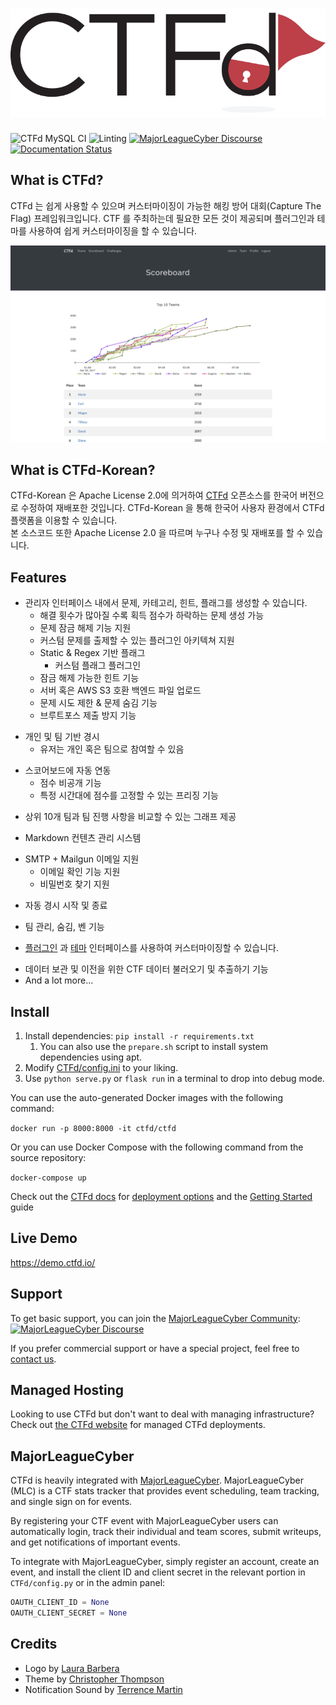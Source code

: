 # ![](https://github.com/CTFd/CTFd/blob/master/CTFd/themes/core/static/img/logo.png?raw=true)

![CTFd MySQL CI](https://github.com/CTFd/CTFd/workflows/CTFd%20MySQL%20CI/badge.svg?branch=master)
![Linting](https://github.com/CTFd/CTFd/workflows/Linting/badge.svg?branch=master)
[![MajorLeagueCyber Discourse](https://img.shields.io/discourse/status?server=https%3A%2F%2Fcommunity.majorleaguecyber.org%2F)](https://community.majorleaguecyber.org/)
[![Documentation Status](https://api.netlify.com/api/v1/badges/6d10883a-77bb-45c1-a003-22ce1284190e/deploy-status)](https://docs.ctfd.io)

## What is CTFd?

<!-- CTFd is a Capture The Flag framework focusing on ease of use and customizability. It comes with everything you need to run a CTF and it's easy to customize with plugins and themes. -->

CTFd 는 쉽게 사용할 수 있으며 커스터마이징이 가능한 해킹 방어 대회(Capture The Flag) 프레임워크입니다. CTF 를 주최하는데 필요한 모든 것이 제공되며 플러그인과 테마를 사용하여 쉽게 커스터마이징을 할 수 있습니다.  

![CTFd is a CTF in a can.](https://github.com/CTFd/CTFd/blob/master/CTFd/themes/core/static/img/scoreboard.png?raw=true)

## What is CTFd-Korean?

CTFd-Korean 은 Apache License 2.0에 의거하여 [CTFd](https://github.com/CTFd/CTFd) 오픈소스를 한국어 버전으로 수정하여 재배포한 것입니다. CTFd-Korean 을 통해 한국어 사용자 환경에서 CTFd 플랫폼을 이용할 수 있습니다.     
본 소스코드 또한 Apache License 2.0 을 따르며 누구나 수정 및 재배포를 할 수 있습니다. 

## Features

<!-- - Create your own challenges, categories, hints, and flags from the Admin Interface -->
- 관리자 인터페이스 내에서 문제, 카테고리, 힌트, 플래그를 생성할 수 있습니다.
  <!-- - Dynamic Scoring Challenges -->
  - 해결 횟수가 많아질 수록 획득 점수가 하락하는 문제 생성 가능
  <!-- - Unlockable challenge support -->
  - 문제 잠금 해제 기능 지원
  <!-- - Challenge plugin architecture to create your own custom challenges -->
  - 커스텀 문제를 출제할 수 있는 플러그인 아키텍쳐 지원
  <!-- - Static & Regex based flags -->
  - Static & Regex 기반 플래그
    <!-- - Custom flag plugins -->
    - 커스텀 플래그 플러그인
  <!-- - Unlockable hints -->
  - 잠금 해제 가능한 힌트 기능
  <!-- - File uploads to the server or an Amazon S3-compatible backend -->
  - 서버 혹은 AWS S3 호환 백엔드 파일 업로드
  <!-- - Limit challenge attempts & hide challenges -->
  - 문제 시도 제한 & 문제 숨김 기능
  <!-- - Automatic bruteforce protection -->
  - 브루트포스 제출 방지 기능
<!-- - Individual and Team based competitions -->
- 개인 및 팀 기반 경시
  <!-- - Have users play on their own or form teams to play together -->
  - 유저는 개인 혹은 팀으로 참여할 수 있음
<!-- - Scoreboard with automatic tie resolution -->
- 스코어보드에 자동 연동
  <!-- - Hide Scores from the public -->
  - 점수 비공개 기능
  <!-- - Freeze Scores at a specific time -->
  - 특정 시간대에 점수를 고정할 수 있는 프리징 기능
<!-- - Scoregraphs comparing the top 10 teams and team progress graphs -->
- 상위 10개 팀과 팀 진행 사항을 비교할 수 있는 그래프 제공
<!-- - Markdown content management system -->
- Markdown 컨텐츠 관리 시스템
<!-- - SMTP + Mailgun email support -->
- SMTP + Mailgun 이메일 지원
  <!-- - Email confirmation support -->
  - 이메일 확인 기능 지원
  <!-- - Forgot password support -->
  - 비밀번호 찾기 지원
<!-- - Automatic competition starting and ending -->
- 자동 경시 시작 및 종료
<!-- - Team management, hiding, and banning -->
- 팀 관리, 숨김, 벤 기능
<!-- - Customize everything using the [plugin](https://docs.ctfd.io/docs/plugins/overview) and [theme](https://docs.ctfd.io/docs/themes/overview) interfaces -->
- [플러그인](https://docs.ctfd.io/docs/plugins/overview) 과 [테마](https://docs.ctfd.io/docs/themes/overview) 인터페이스를 사용하여 커스터마이징할 수 있습니다.
<!-- - Importing and Exporting of CTF data for archival -->
- 데이터 보관 및 이전을 위한 CTF 데이터 불러오기 및 추출하기 기능
- And a lot more...

## Install

1. Install dependencies: `pip install -r requirements.txt`
   1. You can also use the `prepare.sh` script to install system dependencies using apt.
2. Modify [CTFd/config.ini](https://github.com/CTFd/CTFd/blob/master/CTFd/config.ini) to your liking.
3. Use `python serve.py` or `flask run` in a terminal to drop into debug mode.

You can use the auto-generated Docker images with the following command:

`docker run -p 8000:8000 -it ctfd/ctfd`

Or you can use Docker Compose with the following command from the source repository:

`docker-compose up`

Check out the [CTFd docs](https://docs.ctfd.io/) for [deployment options](https://docs.ctfd.io/docs/deployment/installation) and the [Getting Started](https://docs.ctfd.io/tutorials/getting-started/) guide

## Live Demo

https://demo.ctfd.io/

## Support

To get basic support, you can join the [MajorLeagueCyber Community](https://community.majorleaguecyber.org/): [![MajorLeagueCyber Discourse](https://img.shields.io/discourse/status?server=https%3A%2F%2Fcommunity.majorleaguecyber.org%2F)](https://community.majorleaguecyber.org/)

If you prefer commercial support or have a special project, feel free to [contact us](https://ctfd.io/contact/).

## Managed Hosting

Looking to use CTFd but don't want to deal with managing infrastructure? Check out [the CTFd website](https://ctfd.io/) for managed CTFd deployments.

## MajorLeagueCyber

CTFd is heavily integrated with [MajorLeagueCyber](https://majorleaguecyber.org/). MajorLeagueCyber (MLC) is a CTF stats tracker that provides event scheduling, team tracking, and single sign on for events.

By registering your CTF event with MajorLeagueCyber users can automatically login, track their individual and team scores, submit writeups, and get notifications of important events.

To integrate with MajorLeagueCyber, simply register an account, create an event, and install the client ID and client secret in the relevant portion in `CTFd/config.py` or in the admin panel:

```python
OAUTH_CLIENT_ID = None
OAUTH_CLIENT_SECRET = None
```

## Credits

- Logo by [Laura Barbera](http://www.laurabb.com/)
- Theme by [Christopher Thompson](https://github.com/breadchris)
- Notification Sound by [Terrence Martin](https://soundcloud.com/tj-martin-composer)
